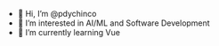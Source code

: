 - 👋 Hi, I’m @pdychinco
- 👀 I’m interested in AI/ML and Software Development
- 🌱 I’m currently learning Vue

<!---
pdychinco/pdychinco is a ✨ special ✨ repository because its `README.md` (this file) appears on your GitHub profile.
You can click the Preview link to take a look at your changes.
--->
